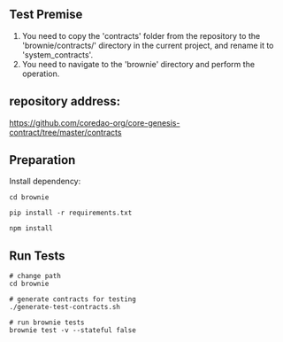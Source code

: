 ## Test Premise
1. You need to copy the 'contracts' folder from the repository to the 'brownie/contracts/' directory in the current project, and rename it to 'system_contracts'.
2. You need to navigate to the 'brownie' directory and perform the operation.

## repository address:
https://github.com/coredao-org/core-genesis-contract/tree/master/contracts

## Preparation
Install dependency:
```shell script
cd brownie

pip install -r requirements.txt

npm install
```

## Run Tests
```shell
# change path
cd brownie

# generate contracts for testing
./generate-test-contracts.sh

# run brownie tests
brownie test -v --stateful false 
```

